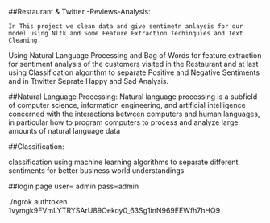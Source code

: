 ##Restaurant & Twitter -Reviews-Analysis:

	In This project we clean data and give sentimetn anlaysis for our model using Nltk and Some Feature Extraction Techinquies and Text Cleaning.



Using Natural Language Processing and Bag of Words for feature extraction for sentiment analysis of the customers visited in the Restaurant and at last using Classification algorithm to separate Positive and Negative Sentiments and in Ttwitter Seprate Happy and Sad Analysis.

##Natural Language Processing:
Natural language processing is a subfield of computer science, information engineering, and artificial intelligence concerned with the interactions between computers and human languages, in particular how to program computers to process and analyze large amounts of natural language data

##Classification:

classification using machine learning algorithms to separate different sentiments for better business world understandings

##login page
user= admin	
pass=admin

./ngrok authtoken 1vymgk9FVmLYTRYSArU89Oekoy0_63Sg1inN969EEWfh7hHQ9




